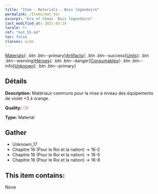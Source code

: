 ```yaml
---
title: "Item - Materials - Bois légendaire"
permalink: /Items/mat_55/
excerpt: "Era of Chaos  Bois légendaire"
last_modified_at: 2021-03-24
locale: fr
ref: "mat_55.md"
toc: false
classes: wide
---
```

 [Materials](/fr/Items/){: .btn .btn--primary}[Artifacts](/fr/Items/Artifacts/){: .btn .btn--success}[Units](/fr/Items/Units/){: .btn .btn--warning}[Heroes](/fr/Items/Heroes/){: .btn .btn--danger}[Consumables](/fr/Items/Consumables/){: .btn .btn--info}[Unknown](/fr/Items/Unknown/){: .btn .btn--primary}

## Détails
 **Description:** Matériaux communs pour la mise à niveau des équipements de violet +3 à orange.

 **Quality:** <span style="color: #DA70D6">OK</span>

 **Type:** Material

## Gather

*    Unknown_17 
*    Chapitre 16 (Pour le Roi et la nation) -> 16-2 
*    Chapitre 16 (Pour le Roi et la nation) -> 16-5 
*    Chapitre 16 (Pour le Roi et la nation) -> 16-8 

## This item contains:

  None

